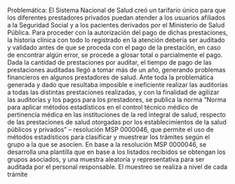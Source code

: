 Problemática:
El Sistema Nacional de Salud creó un tarifario único para que los diferentes prestadores privados puedan atender a los usuarios afiliados a la Seguridad Social y a los pacientes derivados por el Ministerio de Salud Pública. Para proceder con la autorización del pago de dichas prestaciones, la historia clínica con todo lo registrado en la atención debería ser auditado y validado antes de que se proceda con el pago de la prestación, en caso de encontrar algún error, se procede a glosar total o parcialmente el pago.
Dada la cantidad de prestaciones por auditar, el tiempo de pago de las prestaciones auditadas llegó a tomar más de un año, generando problemas financieros en algunos prestadores de salud.
Ante toda la problemática generada y dado que resultaba imposible e ineficiente realizar las auditorías a todas las distintas prestaciones realizadas, y con la finalidad de agilizar las auditorías y los pagos para los prestadores, se publica la norma “Norma para aplicar métodos estadísticos en el control técnico médico de pertinencia médica en las instituciones de la red integral de salud, respecto de las prestaciones de salud otorgadas por los establecimientos de la salud públicos y privados” – resolución MSP 0000046, que permite el uso de métodos estadísticos para clasificar y  muestrear los trámites según el grupo a la que se asocien.
En base a la resolución MSP 0000046, se desarrolla una plantilla que en base a los listados recibidos se obtengan los grupos asociados, y una muestra aleatoria y representativa para ser auditada por el personal responsable. El muestreo se realiza a nivel de cada trámite
